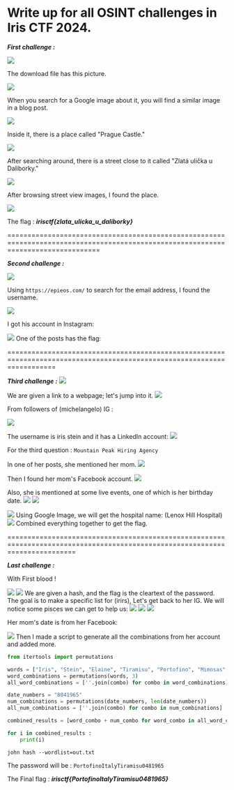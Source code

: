 # Write up for all OSINT challenges in Iris CTF 2024.
***First challenge :***


<img src="https://github.com/Yazan03/CTF-Writeups2024/blob/main/OSINT/IrisCTF/assets/1.png">

The download file has this picture.

<img src="https://github.com/Yazan03/CTF-Writeups2024/blob/main/OSINT/IrisCTF/assets/2.png">

When you search for a Google image about it, you will find a similar image in a blog post.  

<img src="https://github.com/Yazan03/CTF-Writeups2024/blob/main/OSINT/IrisCTF/assets/3%20(2).png">

Inside it, there is a place called "Prague Castle."

<img src="https://github.com/Yazan03/CTF-Writeups2024/blob/main/OSINT/IrisCTF/assets/4.png">

After searching around, there is a street close to it called "Zlatá ulička u Daliborky."

<img src="https://github.com/Yazan03/CTF-Writeups2024/blob/main/OSINT/IrisCTF/assets/5.png">

After browsing street view images, I found the place.

<img src="https://github.com/Yazan03/CTF-Writeups2024/blob/main/OSINT/IrisCTF/assets/6.png">

The flag : ***irisctf{zlata_ulicka_u_daliborky}***






===================================================================================================================================


***Second challenge :***

<img src="https://github.com/Yazan03/CTF-Writeups2024/blob/main/OSINT/IrisCTF/assets/7.png">

Using ```https://epieos.com/``` to search for the email address, I found the username.

<img src="https://github.com/Yazan03/CTF-Writeups2024/blob/main/OSINT/IrisCTF/assets/8.png">

I got his account in Instagram: 

<img src="https://github.com/Yazan03/CTF-Writeups2024/blob/main/OSINT/IrisCTF/assets/9.png">
One of the posts has the flag:








========================================================================================================================

***Third challenge :***
<img src="https://github.com/Yazan03/CTF-Writeups2024/blob/main/OSINT/IrisCTF/assets/third.png">

We are given a link to a webpage; let's jump into it.
<img src="https://github.com/Yazan03/CTF-Writeups2024/blob/main/OSINT/IrisCTF/assets/10.png">

From followers of (michelangelo) IG : 

<img src="https://github.com/Yazan03/CTF-Writeups2024/blob/main/OSINT/IrisCTF/assets/12.png">

The username is iris stein and it has a LinkedIn account: 
<img src="https://github.com/Yazan03/CTF-Writeups2024/blob/main/OSINT/IrisCTF/assets/11.png">

For the third question : ```Mountain Peak Hiring Agency```



In one of her posts, she mentioned her mom.
<img src="https://github.com/Yazan03/CTF-Writeups2024/blob/main/OSINT/IrisCTF/assets/13.png">

Then I found her mom's Facebook account.
<img src="https://github.com/Yazan03/CTF-Writeups2024/blob/main/OSINT/IrisCTF/assets/14.png">




Also, she is mentioned at some live events, one of which is her birthday date.
<img src="https://github.com/Yazan03/CTF-Writeups2024/blob/main/OSINT/IrisCTF/assets/15.png">
<img src="https://github.com/Yazan03/CTF-Writeups2024/blob/main/OSINT/IrisCTF/assets/17.png">


<img src="https://github.com/Yazan03/CTF-Writeups2024/blob/main/OSINT/IrisCTF/assets/18.png">
Using Google Image, we will get the hospital name: (Lenox Hill Hospital)

<img src="https://github.com/Yazan03/CTF-Writeups2024/blob/main/OSINT/IrisCTF/assets/19.png">
Combined everything together to get the flag. 







=============================================================================================================================

***Last challenge :***

With First blood !

<img src="https://github.com/Yazan03/CTF-Writeups2024/blob/main/OSINT/IrisCTF/assets/20.png">

<img src="https://github.com/Yazan03/CTF-Writeups2024/blob/main/OSINT/IrisCTF/assets/21.png">
We are given a hash, and the flag is the cleartext of the password. The goal is to make a specific list for (irirs), Let's get back to her IG. We will notice some pisces we can get to help us:

<img src="https://github.com/Yazan03/CTF-Writeups2024/blob/main/OSINT/IrisCTF/assets/22.png">
<img src="https://github.com/Yazan03/CTF-Writeups2024/blob/main/OSINT/IrisCTF/assets/23.png">
<img src="https://github.com/Yazan03/CTF-Writeups2024/blob/main/OSINT/IrisCTF/assets/24.png">

Her mom's date is from her Facebook: 

<img src="https://github.com/Yazan03/CTF-Writeups2024/blob/main/OSINT/IrisCTF/assets/26.png">
Then I made a script to generate all the combinations from her account and added more.

```py
from itertools import permutations

words = ["Iris", "Stein", "Elaine", "Tiramisu", "Portofino", "Mimosas", "Italy"]
word_combinations = permutations(words, 3)
all_word_combinations = [''.join(combo) for combo in word_combinations]

date_numbers = "8041965"
num_combinations = permutations(date_numbers, len(date_numbers))
all_num_combinations = [''.join(combo) for combo in num_combinations]

combined_results = [word_combo + num_combo for word_combo in all_word_combinations for num_combo in all_num_combinations]

for i in combined_results :
    print(i)
```

```john hash --wordlist=out.txt```

The password will be : ```PortofinoItalyTiramisu0481965```

The Final flag : ***irisctf{PortofinoItalyTiramisu0481965}***
